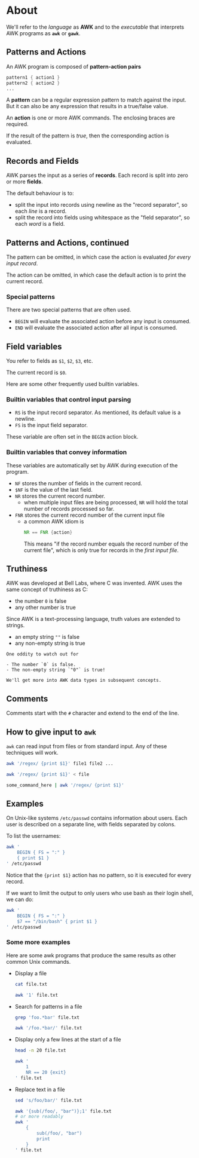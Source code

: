 # About

We'll refer to the _language_ as **AWK** and to the _executable_ that interprets AWK programs as **`awk`** or **`gawk`**.

## Patterns and Actions

An AWK program is composed of **pattern-action pairs**

```awk
pattern1 { action1 }
pattern2 { action2 }
...
```

A **pattern** can be a regular expression pattern to match against the input.
But it can also be any expression that results in a true/false value.

An **action** is one or more AWK commands.
The enclosing braces are required.

If the result of the pattern is _true_, then the corresponding action is evaluated.

## Records and Fields

AWK parses the input as a series of **records**.
Each record is split into zero or more **fields**.

The default behaviour is to:

- split the input into records using newline as the "record separator", so each _line_ is a record.
- split the record into fields using whitespace as the "field separator", so each _word_ is a field.

## Patterns and Actions, continued

The pattern can be omitted, in which case the action is evaluated _for every input record_.

The action can be omitted, in which case the default action is to print the current record.

### Special patterns

There are two special patterns that are often used.

- `BEGIN` will evaluate the associated action before any input is consumed.
- `END` will evaluate the associated action after all input is consumed.

## Field variables

You refer to fields as `$1`, `$2`, `$3`, etc.

The current record is `$0`.

Here are some other frequently used builtin variables.

### Builtin variables that control input parsing

- `RS` is the input record separator. As mentioned, its default value is a newline.
- `FS` is the input field separator.

These variable are often set in the `BEGIN` action block.

### Builtin variables that convey information

These variables are automatically set by AWK during execution of the program.

- `NF` stores the number of fields in the current record.
- `$NF` is the value of the last field.
- `NR` stores the current record number.
  - when multiple input files are being processed, `NR` will hold the total number of records processed so far.
- `FNR` stores the current record number of the current input file
  - a common AWK idiom is
    ```awk
    NR == FNR {action}
    ```
    This means "if the record number equals the record number of the current file", which is only true for records in the _first input file_.

## Truthiness

AWK was developed at Bell Labs, where C was invented.
AWK uses the same concept of truthiness as C:

- the number `0` is false
- any other number is true

Since AWK is a text-processing language, truth values are extended to strings.

- an empty string `""` is false
- any non-empty string is true

~~~~exercism/caution
One oddity to watch out for

- The number `0` is false.
- The non-empty string `"0"` is true!

We'll get more into AWK data types in subsequent concepts.
~~~~

## Comments

Comments start with the `#` character and extend to the end of the line.

## How to give input to `awk`

`awk` can read input from files or from standard input.
Any of these techniques will work.

```sh
awk '/regex/ {print $1}' file1 file2 ...

awk '/regex/ {print $1}' < file

some_command_here | awk '/regex/ {print $1}'
```

## Examples

On Unix-like systems `/etc/passwd` contains information about users.
Each user is described on a separate line, with fields separated by colons.

To list the usernames:

```sh
awk '
    BEGIN { FS = ":" }
    { print $1 }
' /etc/passwd
```

Notice that the `{print $1}` action has no pattern, so it is executed for every record.

If we want to limit the output to only users who use bash as their login shell, we can do:

```sh
awk '
    BEGIN { FS = ":" }
    $7 == "/bin/bash" { print $1 }
' /etc/passwd
```

### Some more examples

Here are some awk programs that produce the same results as other common Unix commands.

- Display a file

    ```sh
    cat file.txt

    awk '1' file.txt
    ```

- Search for patterns in a file

    ```sh
    grep 'foo.*bar' file.txt

    awk '/foo.*bar/' file.txt
    ```

- Display only a few lines at the start of a file

    ```sh
    head -n 20 file.txt

    awk '
        1
        NR == 20 {exit}
    ' file.txt
    ```

- Replace text in a file

    ```sh
    sed 's/foo/bar/' file.txt

    awk '{sub(/foo/, "bar")};1' file.txt
    # or more readably
    awk '
        {
            sub(/foo/, "bar")
            print
        }
    ' file.txt
    ```
